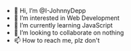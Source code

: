- 👋 Hi, I’m @I-JohnnyDepp
- 👀 I’m interested in Web Development 
- 🌱 I’m currently learning JavaScript
- 💞️ I’m looking to collaborate on nothing
- 📫 How to reach me, plz don't

<!---
I-JohnnyDepp/I-JohnnyDepp is a ✨ special ✨ repository because its `README.md` (this file) appears on your GitHub profile.
You can click the Preview link to take a look at your changes.
--->
